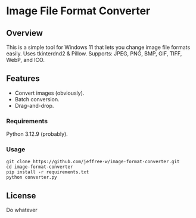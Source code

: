# Image File Format Converter

## Overview
This is a simple tool for Windows 11 that lets you change image file formats easily. Uses tkinterdnd2 & Pillow. 
Supports: JPEG, PNG, BMP, GIF, TIFF, WebP, and ICO.

## Features
- Convert images (obviously).
- Batch conversion.
- Drag-and-drop.

### Requirements
Python 3.12.9 (probably).

### Usage
```
git clone https://github.com/jeffree-w/image-format-converter.git
cd image-format-converter
pip install -r requirements.txt
python converter.py
```

## License
Do whatever
